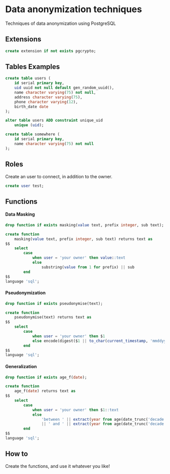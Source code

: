 # Data anonymization techniques
Techniques of data anonymization using PostgreSQL

## Extensions
```sql
create extension if not exists pgcrypto;
```

## Tables Examples
```sql
create table users (
    id serial primary key,
    uid uuid not null default gen_random_uuid(),
    name character varying(75) not null,
    address character varying(75),
    phone character varying(12),
    birth_date date
);

alter table users ADD constraint unique_uid
    unique (uid);

create table somewhere (
    id serial primary key,
    name character varying(75) not null
);

```

## Roles
Create an user to connect, in addition to the owner.
```sql
create user test;
```

## Functions

#### Data Masking
```sql
drop function if exists masking(value text, prefix integer, sub text);

create function
    masking(value text, prefix integer, sub text) returns text as
$$
    select
        case
            when user = 'your owner' then value::text
            else
                substring(value from 1 for prefix) || sub
        end
$$
language 'sql';
```

#### Pseudonymization
```sql
drop function if exists pseudonymise(text);

create function
    pseudonymise(text) returns text as
$$
    select
        case
            when user = 'your owner' then $1
            else encode(digest($1 || to_char(current_timestamp, 'mmddyyyyhh24miss'), 'sha1'), 'hex')
        end
$$
language 'sql';
```

#### Generalization
```sql
drop function if exists age_f(date);

create function
    age_f(date) returns text as
$$
    select
        case
            when user = 'your owner' then $1::text
            else
                'between ' || extract(year from age(date_trunc('decade', $1::date) + '1 decade'::interval))::text
                || ' and ' || extract(year from age(date_trunc('decade', $1::date)))::text
        end
$$
language 'sql';
```

## How to
Create the functions, and use it whatever you like!
